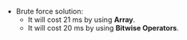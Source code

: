 * Brute force solution:
	* It will cost 21 ms by using **Array**.
	* It will cost  20 ms by using **Bitwise Operators**.
